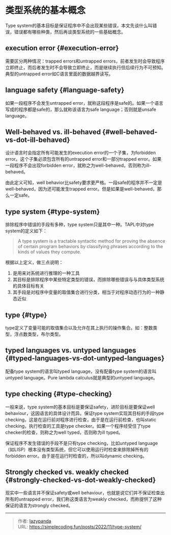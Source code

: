 # 类型系统的基本概念


Type system的基本目标是保证程序中不会出现某些错误，本文先谈什么叫错误，错误都有哪些种类，然后再谈类型系统的一些基础概念。


## execution error {#execution-error}

需要区分两种情况：trapped errors和untrapped
errors，前者发生时会导致程序立即终止，而后者发生时不会导致立即终止，而是继续执行但后续行为不可预知。典型的untrapped
error如C语言里面的数据越界读写。


## language safety {#language-safety}

如果一段程序不会发生untrapped
error，就称这段程序是safe的。如果一个语言写成的程序都是safe的，那么就称该语言为safe
language；否则就是unsafe language。


## Well-behaved vs. ill-behaved {#well-behaved-vs-dot-ill-behaved}

设计语言时会指定所有可能发生的execution error的一个子集，为forbidden
error。这个子集必须包含所有的untrapped error和一部分trapped
error。如果一段程序不会出现forbidden
error，就称之为well-behaved，否则称为ill-behaved。

由此定义可知，well
behavior比safety要求更严格。一段safe的程序并不一定是well-behaved，因为还可能发生trapped
error。但是如果是well-behaved，那么一定safe。


## type system {#type-system}

排除程序中错误的手段有多种，type system只是其中一种。TAPL中对type
system的定义如下：

> A type system is a tractable syntactic method for proving the absence of
> certain program behaviors by classifying phrases according to the kinds
> of values they compute.

根据以上定义，做三点说明：

1.  是用来对系统进行推理的一种工具
2.  其目标是排除程序中某些特定类型的错误，而排除哪些错误与与具体类型系统的具体目标有关
3.  其手段是对程序中变量的取值集合进行分类，相当于对程序动态行为的一种静态近似


## type {#type}

type定义了变量可能的取值集合以及允许在其上执行的操作集合。如：整数类型，浮点数类型，布尔类型。


## typed languages vs. untyped languages {#typed-languages-vs-dot-untyped-languages}

配备type system的语言叫typed language，没有配备type
system的语言叫untyped language。Pure lambda calculus就是典型的untyped
language。


## type checking {#type-checking}

一般来说，type system的基本目标是要保证safety，进阶目标是要保证well
behaviour，这因语言的具体设计而异。保证type system实现其目标的手段type
checking，这是在运行前对程序进行检查，由于是在运行前检查，也叫static
checking，执行检查的工具是type checker。如果一个程序经受住了type
checker的检查，则称之为well typed，否则称为ill typed。

保证程序不发生错误的手段不是只有type checking，比如untyped
language（如LISP）根本没有类型系统，但它可以使用运行时检查来排除掉所有的forbidden
error。由于是在运行时检查的，所以叫dynamic checking。


## Strongly checked vs. weakly checked {#strongly-checked-vs-dot-weakly-checked}

现实中一些语言并不保证safety或well
behaviour，也就是说它们并不保证检查出所有的untrapped
error，我们称这类语言为weakly
checked，而称提供了这种保证的语言为strongly checked。


---

> 作者: [lazypanda](https://github.com/wanghuibin0)  
> URL: https://simplecoding.fun/posts/2022/11/type-system/  

